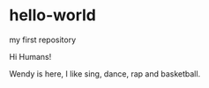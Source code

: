 # hello-world
my first repository

Hi Humans!

Wendy is here, I like sing, dance, rap and basketball. 
